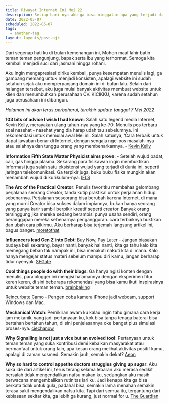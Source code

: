 ```yaml
---
title: Riwayat Internet Ini Mei 22
description: Setiap hari nya aku ga bisa ninggalin apa yang terjadi di Internet pagi hari
date: 2022-05-07
scheduled: 2022-05-07
tags:
  - another-tag
layout: layouts/post.njk
---
```


Dari segenap hati ku di bulan kemenangan ini, Mohon maaf lahir batin teman teman pengunjung, bapak serta ibu yang terhormat. Semoga kita kembali menjadi suci dari jasmani hingga rohani. 

Aku ingin mengapresiasi diriku kembali, punya kesempatan menulis lagi, ga gampang memang untuk menjadi konsisten, apalagi website ini sudah setahun sejak aku memperpanjang domain ini di bulan lalu. Selain dari halangan tersebut, aku juga mulai banyak aktivitas membuat website untuk klien dan menumbuhkan perusahaan CV. KICIKKU, karena sudah setahun juga perusahaan ini dibangun.


*Halaman ini akan terus perbaharui, terakhir update tanggal 7 Mei 2022*

**103 bits of advice I wish I had known**: Salah satu legend media Internet, Kevin Kelly, merayakan ulang tahun-nya yang ke-70. Menulis pos terbaru soal nasehat - nasehat yang dia harap udah tau sebelumnya. Ini rekomendasi untuk memulai awal Mei ini. Salah satunya, ‘Cara terbaik untuk dapat jawaban benar di Internet, dengan sengaja nge-pos masalah-nya atau salahnya dan tunggu orang yang membenarkannya. - [Kevin Kelly](https://kk.org/thetechnium/103-bits-of-advice-i-wish-i-had-known/")

**Information Fifth State Matter Physicist aims prove**: - Setelah wujud padat, cair, gas hingga plasma. Sekarang para fisikawan ingin membuktikan Informasi juga salah satu eksistensi wujud yang terjadi di dunia ini, seperti jaringan telekomunikasi. Ga terpikir juga, buku buku fisika mungkin akan menambah wujud di kurikulum-nya. [IFLS](https://www.iflscience.com/physics/information-fifth-state-matter-physicist-aims-prove/)

**The Arc of the Practical Creator**: Penulis favoritku membahas gelombang perjalanan seorang Creator, tanda kutip praktikal untuk perjalanan hidup sebenarnya. Perjalanan seseorang bisa berubah karena Internet, di mana yang murni Creator bisa sukses dalam impiannya, bukan hanya seorang yang punya karir sambil berpikir kreatif seperti creator. Banyak orang tersinggung jika mereka sedang berambisi punya usaha sendiri, orang beranggapan mereka sebenarnya pengangguran. cara terbaiknya buktikan dan ubah cara pikirmu. Aku berharap bisa terjemah langsung artikel ini, bagus banget. [moretothat](https://moretothat.com/the-arc-of-the-practical-creator/)

**Influencers lead Gen Z into Debt**: Buy Now, Pay Later - Jangan biasakan budaya beli sekarang, bayar nanti, banyak hal nanti, kita ga tahu kalo kita memegang beban tak nampak ini, bisa menakuti nakuti kita di mana. Kalo hanya mengejar status materi sebelum mampu diri kamu, jangan berharap tidur nyenyak. [SFGate](https://www.sfgate.com/news/article/influencers-lead-Gen-Z-into-debt-17142294.php)

**Cool things people do with their blogs**: Ga hanya ngisi konten dengan menulis, para blogger ini mengisi halamannya dengan eksperimen fitur keren keren, di sini beberapa rekomendasi yang bisa kamu ikuti inspirasinya untuk website teman teman. [brainbaking](https://brainbaking.com/post/2022/04/cool-things-people-do-with-their-blogs/)

[Reincurbate Camo](https://reincubate.com/camo/) - Pengen coba kamera iPhone jadi webcam, support Windows dan Mac.

**Mechanical Watch**: Pemikiran awam ku kalau ingin tahu gimana cara kerja jam mekanik, yang jadi pertanyaan ku, kok bisa tanpa tenaga baterai bisa bertahan bertahun tahun, di sini penjelasannya oke banget plus simulasi proses-nya. [ciechanow](https://ciechanow.ski/mechanical-watch/)

**Why Signalling is not just a vice but an evolved tool**: Pertanyaan untuk teman teman yang suka kontribusi demi kebaikan masyarakat atau bermanfaat untuk orang lain, apa kesan orang melihat aktivitas positif kamu, apalagi di zaman sosmed. Semakin jauh, semakin dekat? [Aeon](https://aeon.co/essays/why-virtue-signalling-is-not-just-a-vice-but-an-evolved-tool)

**Why so hard to control appetite doctors struggles giving up sugar**: Aku suka ide dari artikel ini, terus terang selama lebaran aku merasa sedikit bersalah tidak mengendalikan nafsu makan ku, sedangkan aku masih berwacana mengembalikan rutinitas lari ku. Jadi kenapa kita ga bisa berkata tidak untuk gula, padahal bisa, semakin lama menahan semakin terasa sakit mengendalikan nafsu kita. Tapi dari semua itu, tergantung dari kebiasaan sekitar kita, ga lebih ga kurang, just normal for u. [The Guardian](https://www.theguardian.com/lifeandstyle/2022/may/03/why-so-hard-to-control-appetite-doctor-struggles-giving-up-sugar)

